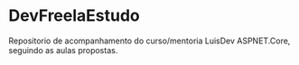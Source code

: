 # DevFreelaEstudo
Repositorio de acompanhamento do curso/mentoria LuisDev ASPNET.Core, seguindo as aulas propostas.
